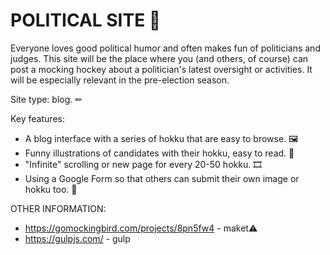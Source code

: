 # POLITICAL SITE 💼

Everyone loves good political humor and often makes fun of politicians and judges. This site will be the place where you (and others, of course) can post a mocking hockey about a politician's latest oversight or activities. It will be especially relevant in the pre-election season.

Site type: blog. ✏

Key features:

- A blog interface with a series of hokku that are easy to browse. 🖼
- Funny illustrations of candidates with their hokku, easy to read. 🎨
- "Infinite" scrolling or new page for every 20-50 hokku. 🎞
- Using a Google Form so that others can submit their own image or hokku too. 🎫




OTHER INFORMATION:
 - https://gomockingbird.com/projects/8pn5fw4 - maket⚠
 - https://gulpjs.com/ - gulp
